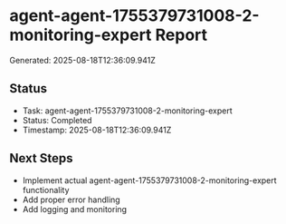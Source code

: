 # agent-agent-1755379731008-2-monitoring-expert Report

Generated: 2025-08-18T12:36:09.941Z

## Status
- Task: agent-agent-1755379731008-2-monitoring-expert
- Status: Completed
- Timestamp: 2025-08-18T12:36:09.941Z

## Next Steps
- Implement actual agent-agent-1755379731008-2-monitoring-expert functionality
- Add proper error handling
- Add logging and monitoring
